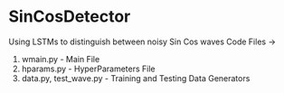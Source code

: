 # SinCosDetector
Using LSTMs to distinguish between noisy Sin Cos waves
Code Files ->
1) wmain.py - Main File
2) hparams.py - HyperParameters File
3) data.py, test_wave.py - Training and Testing Data Generators
